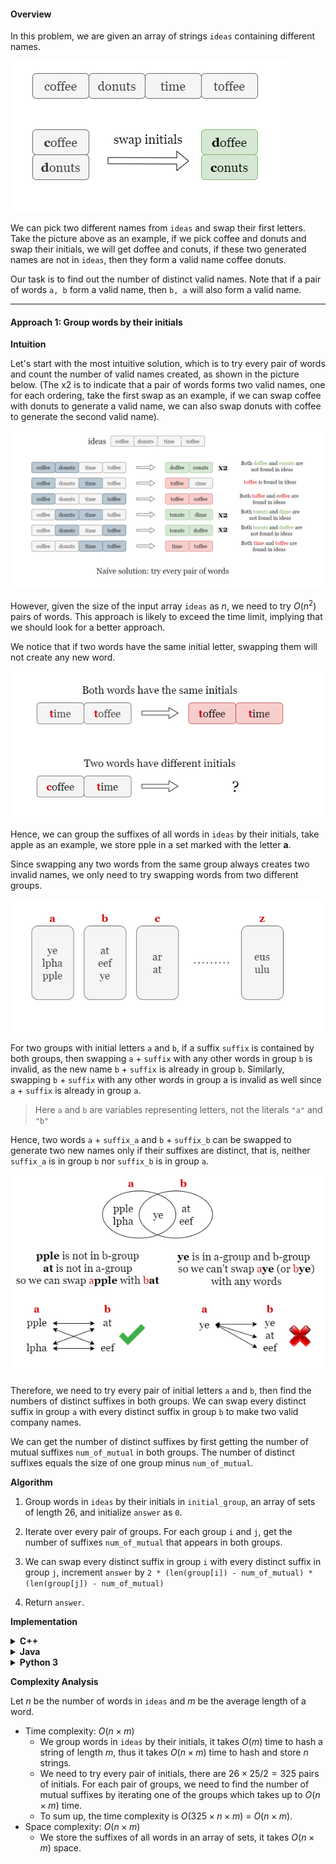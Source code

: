 #### Overview

In this problem, we are given an array of strings `ideas` containing different names.

![img](1.png)

We can pick two different names from `ideas` and swap their first letters. Take the picture above as an example, if we pick coffee and donuts and swap their initials, we will get doffee and conuts, if these two generated names are not in `ideas`, then they form a valid name coffee donuts.

Our task is to find out the number of distinct valid names. Note that if a pair of words `a, b` form a valid name, then `b, a` will also form a valid name.

---

#### Approach 1: Group words by their initials

**Intuition**

Let's start with the most intuitive solution, which is to try every pair of words and count the number of valid names created, as shown in the picture below. (The x2 is to indicate that a pair of words forms two valid names, one for each ordering, take the first swap as an example, if we can swap coffee with donuts to generate a valid name, we can also swap donuts with coffee to generate the second valid name).

![img](2.png)

However, given the size of the input array `ideas` as $n$, we need to try $O(n^2)$ pairs of words. This approach is likely to exceed the time limit, implying that we should look for a better approach.

We notice that if two words have the same initial letter, swapping them will not create any new word.

![img](3.png)

Hence, we can group the suffixes of all words in `ideas` by their initials, take apple as an example, we store pple in a set marked with the letter **a**.

Since swapping any two words from the same group always creates two invalid names, we only need to try swapping words from two different groups.

![img](4.png)

For two groups with initial letters `a` and `b`, if a suffix `suffix` is contained by both groups, then swapping `a` + `suffix` with any other words in group `b` is invalid, as the new name `b` + `suffix` is already in group `b`. Similarly, swapping `b` + `suffix` with any other words in group a is invalid as well since `a` + `suffix` is already in group `a`.

> Here `a` and `b` are variables representing letters, not the literals `"a"` and `"b"`

Hence, two words `a` + `suffix_a` and `b` + `suffix_b` can be swapped to generate two new names only if their suffixes are distinct, that is, neither `suffix_a` is in group `b` nor `suffix_b` is in group `a`.

![img](5.png)

Therefore, we need to try every pair of initial letters `a` and `b`, then find the numbers of distinct suffixes in both groups. We can swap every distinct suffix in group `a` with every distinct suffix in group `b` to make two valid company names.

We can get the number of distinct suffixes by first getting the number of mutual suffixes `num_of_mutual` in both groups. The number of distinct suffixes equals the size of one group minus `num_of_mutual`.

**Algorithm**

1. Group words in `ideas` by their initials in `initial_group`, an array of sets of length 26, and initialize `answer` as `0`.

2. Iterate over every pair of groups. For each group `i` and `j`, get the number of suffixes `num_of_mutual` that appears in both groups.

3. We can swap every distinct suffix in group `i` with every distinct suffix in group `j`, increment `answer` by `2 * (len(group[i]) - num_of_mutual) * (len(group[j]) - num_of_mutual)`

4. Return `answer`.

**Implementation**

<details>
  <summary><b>C++</b></summary>

``` c++
class Solution {
public:
    long long distinctNames(vector<string>& ideas) {
        // Group idea by their initials.
        unordered_set<string> initialGroup[26];
        for (auto& idea : ideas)
            initialGroup[idea[0] - 'a'].insert(idea.substr(1));
        
        // Calculate number of valid names from every pair of groups.
        long long answer = 0;
        for (int i = 0; i < 25; ++i) {
            for (int j = i + 1; j < 26; ++j) {
                // Get the number of mutual suffixes.
                int numOfMutual = 0;
                for (auto& ideaA : initialGroup[i]) {
                    if (initialGroup[j].count(ideaA)) {
                        numOfMutual++;
                    }
                }

                // Valid names are only from distinct suffixes in both groups.
                // Since we can swap a with b and swap b with a to create two valid names, multiple answer by 2.
                answer += 2LL * (initialGroup[i].size() - numOfMutual) * (initialGroup[j].size() - numOfMutual);
            }
        }
        return answer;
    }
};
```
</details>
<details>
  <summary><b>Java</b></summary>

``` java
class Solution {
    public long distinctNames(String[] ideas) {
        // Group idea by their initials.
        HashSet<String>[] initialGroup = new HashSet[26];
        for (int i = 0; i < 26; ++i) {
            initialGroup[i] = new HashSet<>();
        }
        for (String idea : ideas) {
            initialGroup[idea.charAt(0) - 'a'].add(idea.substring(1));
        }
        
        // Calculate number of valid names from every pair of groups.
        long answer = 0;
        for (int i = 0; i < 25; ++i) {
            for (int j = i + 1; j < 26; ++j) {
                // Get the number of mutual suffixes.
                long numOfMutual = 0;
                for (String ideaA : initialGroup[i]) {
                    if (initialGroup[j].contains(ideaA)) {
                        numOfMutual++;
                    }
                }

                // Valid names are only from distinct suffixes in both groups.
                // Since we can swap a with b and swap b with a to create two valid names, multiple answer by 2.
                answer += 2 * (initialGroup[i].size() - numOfMutual) * (initialGroup[j].size() - numOfMutual);
            }
        }
        
        return answer;
    }
}
```
</details>
<details>
  <summary><b>Python 3</b></summary>

``` python
class Solution:
    def distinctNames(self, ideas: List[str]) -> int:
        # Group idea by their initials.
        initial_groups = [set() for _ in range(26)]
        for idea in ideas:
            initial_groups[ord(idea[0]) - ord('a')].add(idea[1:])
        
        answer = 0
        # Calculate number of valid names from every pair of groups.
        for i in range(25):
            for j in range(i + 1, 26):
                # Get the number of mutual suffixes.
                num_of_mutual = len(initial_groups[i] & initial_groups[j]) 
                
                # Valid names are only from distinct suffixes in both groups.
                # Since we can swap a with b and swap b with a to create two valid names, multiple answer by 2.
                answer += 2 * (len(initial_groups[i]) - num_of_mutual) * (len(initial_groups[j]) - num_of_mutual)
                
        return answer
```
</details>

**Complexity Analysis**

Let $n$ be the number of words in `ideas` and $m$ be the average length of a word.

- Time complexity: $O(n \times m)$
  - We group words in `ideas` by their initials, it takes $O(m)$ time to hash a string of length $m$, thus it takes $O(n \times m)$ time to hash and store $n$ strings.
  - We need to try every pair of initials, there are $26 \times 25 / 2 = 325$ pairs of initials. For each pair of groups, we need to find the number of mutual suffixes by iterating one of the groups which takes up to $O(n \times m)$ time.
  - To sum up, the time complexity is $O(325 \times n \times m)$ = $O(n \times m)$.
- Space complexity: $O(n \times m)$
  - We store the suffixes of all words in an array of sets, it takes $O(n \times m)$ space.